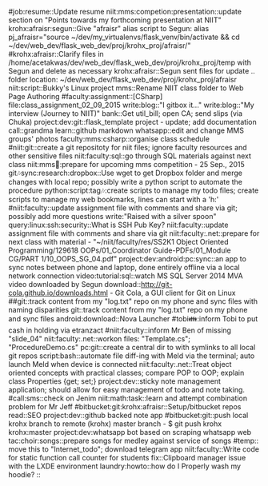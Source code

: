 #job:resume::Update resume
niit:mms:competion:presentation::update section on "Points towards my forthcoming presentation at NIIT"
krohx:afraisr:segun::Give "afraisr" alias script to Segun:		alias pj_afraisr="source ~/dev/my_virtualenvs/flask_venv/bin/activate && cd ~/dev/web_dev/flask_web_dev/proj/krohx_proj/afraisr/"
#krohx:afraisr::Clarify files in /home/acetakwas/dev/web_dev/flask_web_dev/proj/krohx_proj/temp with Segun and  delete as necessary
krohx:afraisr::Segun sent files for update .. folder location: ~/dev/web_dev/flask_web_dev/proj/krohx_proj/afraisr
niit:script::Bukky's Linux project
mms::Rename NIIT class folder to Web Page Authoring
#faculty:assignment::[CSharp] file:class_assignment_02_09_2015
write:blog::"I gitbox it..."
write:blog::"My interview (Journey to NIIT)"
bank::Get util_bill; open CA; send slips (via Chuka)
project:dev:git::flask_template project - update; add documentation
call::grandma
learn::github markdown
whatsapp::edit and change MMS groups' photos
faculty:mms:csharp::organise class schedule
#niit:git::create a git repositoty for niit files; ignore faculty resources and other sensitive files
niit:faculty:sql::go through SQL materials against next class
niit:mms:date::prepare for upcoming mms competition - 25 Sep., 2015
git:notes:sync:research:dropbox::Use wget to get Dropbox folder and merge changes with local repo; possibly write a python script to automate the procedure
python:script:tag:notes::create scripts to manage my todo files; create scripts to manage my web bookmarks, lines can start with a 'h:'
#niit:faculty::update assignment file with comments and share via git; possibly add more questions
write:"Raised with a silver spoon"
query:linux:ssh:security::What is SSH Pub Key?
niit:faculty::update assignment file with comments and share via git
niit:faculty:.net::prepare for next class with material - "~/niit/faculty/res/SS2K1 Object Oriented Programming/129618 OOPs/01_Coordinator Guide-PDFs/01_Module CG/PART 1/10_OOPS_SG_04.pdf"
project:dev:android:pc:sync::an app to sync notes between phone and laptop, done entirely offline via a local network connection
video:tutorial:sql::watch MS SQL Server 2014 MVA video downloaded by Segun
download::http://git-cola.github.io/downloads.html - Git Cola, a GUI client for Git on Linux
##git::track content from my "log.txt" repo on my phone and sync files with naming disparities
git::track content from my "log.txt" repo on my phone and sync files
android:download::Nova Launcher
#tobi:family::inform Tobi to put cash in holding via etranzact
#niit:faculty::inform Mr Ben of missing "slide_04"
niit:faculty:.net::workon files: "Template.cs"; "ProcedureDemo.cs"
pc:git::create a central dir to with symlinks to all local git repos
script:bash::automate file diff-ing with Meld via the terminal; auto launch Meld when device is connected
niit:faculty:.net::Treat object oriented concepts with practical classes; compare POP to OOP; explain class Properties {get; set;}
project:dev::sticky note management application; should allow for easy management of todo and note taking.
#call:sms::check on Jenim
niit:math:task::learn and attempt combination problem for Mr Jeff
#bitbucket:git:krohx:afraisr::Setup/bitbucket repos
read::SEO
project:dev::github backed note app
#bitbucket:git::push local krohx branch to remote (krohx) master branch -  $ git push krohx krohx:master
project:dev:whatsapp bot based on scraping whatsapp web
tac:choir:songs::prepare songs for medley against service of songs
#temp:: move this to "Internet_todo"; download telegram app
niit:faculty::Write code for static function call counter for students
fix::Clipboard manager issue with the LXDE environment
laundry:howto::how do I Properly wash my hoodie?
::
